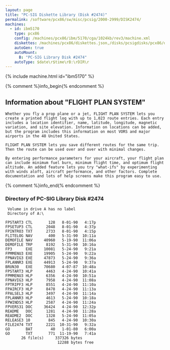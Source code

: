 ```yaml
---
layout: page
title: "PC-SIG Diskette Library (Disk #2474)"
permalink: /software/pcx86/sw/misc/pcsig/2000-2999/DISK2474/
machines:
  - id: ibm5170
    type: pcx86
    config: /machines/pcx86/ibm/5170/cga/1024kb/rev3/machine.xml
    diskettes: /machines/pcx86/diskettes.json,/disks/pcsigdisks/pcx86/diskettes.json
    autoGen: true
    autoMount:
      B: "PC-SIG Library Disk #2474"
    autoType: $date\r$time\rB:\rDIR\r
---
```


{% include machine.html id="ibm5170" %}

{% comment %}info_begin{% endcomment %}

## Information about "FLIGHT PLAN SYSTEM"

    Whether you fly a prop plane or a jet, FLIGHT PLAN SYSTEM lets you
    create a printed flight log with up to 1,023 route entries. Each entry
    includes a location identifier, name, latitude, longitude, magnetic
    variation, and site elevation. Information on locations can be added,
    but the program includes this information on most VORS and major
    airports in the 48 United States.
    
    FLIGHT PLAN SYSTEM lets you save different routes for the same trip.
    Then the route can be used over and over with minimal changes.
    
    By entering performance parameters for your aircraft, your flight plan
    can include minimum fuel burn, minimum flight time, and optimum flight
    altitude. An added feature lets you try "what-ifs" by experimenting
    with winds aloft, aircraft performance, and other factors. Complete
    documentation and lots of help screens make this program easy to use.
{% comment %}info_end{% endcomment %}


### Directory of PC-SIG Library Disk #2474

     Volume in drive A has no label
     Directory of A:\

    FPSTART3 CTL       128   8-01-90   4:17p
    FPSETUP3 CTL      2048   8-01-90   4:37p
    FPINTRO3 TXT      2733   8-01-90   4:15p
    FLITELOG NAV       400   5-31-90  10:11a
    DEMOFILE NAV     40960   5-19-90  11:06a
    DEMOFILE TRP      8192   5-31-90  10:16a
    FP3      EXE     10081   5-24-90   9:21a
    FPMMENU3 EXE     19905   5-24-90   9:22a
    FPNAVIG3 EXE     47873   5-24-90   9:36a
    FPLANNR3 EXE     44913   5-24-90   9:37a
    BRUN30   EXE     70680   4-07-87  10:48a
    FPSTART3 HLP      4463   4-24-90  10:41a
    FPMMENU3 HLP      6356   4-24-90  10:51a
    FPNAVIG3 HLP      7958   4-24-90  11:08a
    FPTRIPF3 HLP      8551   4-24-90  11:10a
    FPAIRCF3 HLP      8478   4-24-90  11:13a
    FPALSEL3 HLP      3497   4-24-90  11:14a
    FPLANNR3 HLP      4613   5-24-90  10:18a
    FPWINDS3 HLP      2587   4-24-90  11:24a
    FPVERS31 DOC     36424   4-24-90  12:32p
    README   DOC      1281   4-24-90  11:28a
    README2  DOC      1328   5-24-90  11:05a
    RELEASE3 10        845   4-24-90  10:30a
    FILE2474 TXT      2221  10-31-90   9:32a
    GO       BAT        40   1-01-80   6:00a
    GO       TXT       771  11-19-90   7:41a
           26 file(s)     337326 bytes
                           12288 bytes free
